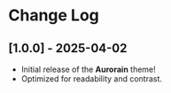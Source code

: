 # Change Log

## [1.0.0] - 2025-04-02
- Initial release of the **Aurorain** theme!
- Optimized for readability and contrast.
